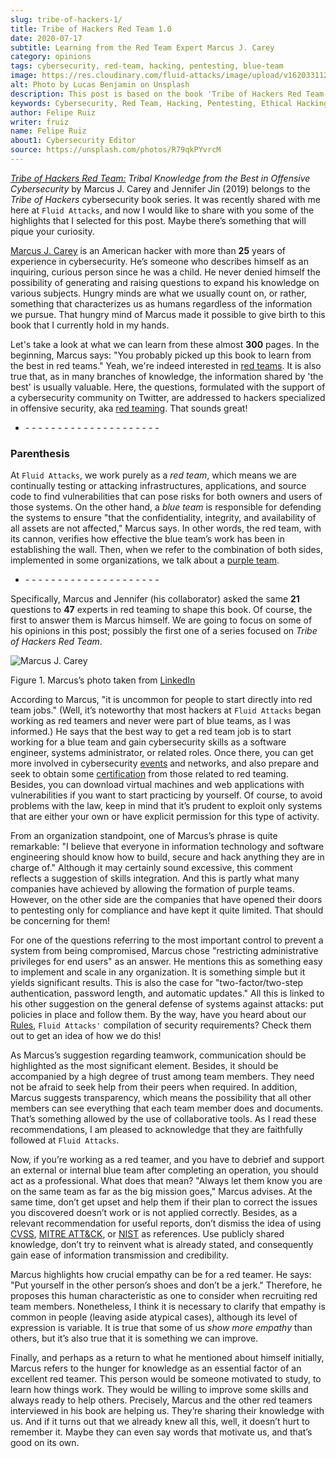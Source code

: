 ```yaml
---
slug: tribe-of-hackers-1/
title: Tribe of Hackers Red Team 1.0
date: 2020-07-17
subtitle: Learning from the Red Team Expert Marcus J. Carey
category: opinions
tags: cybersecurity, red-team, hacking, pentesting, blue-team
image: https://res.cloudinary.com/fluid-attacks/image/upload/v1620331129/blog/tribe-of-hackers-1/cover_yosoni.webp
alt: Photo by Lucas Benjamin on Unsplash
description: This post is based on the book 'Tribe of Hackers Red Team' by Carey and Jin. Here we share an introduction and some of the highlights of the first interview.
keywords: Cybersecurity, Red Team, Hacking, Pentesting, Ethical Hacking, Blue Team, Knowledge, Tribe
author: Felipe Ruiz
writer: fruiz
name: Felipe Ruiz
about1: Cybersecurity Editor
source: https://unsplash.com/photos/R79qkPYvrcM
---
```


[*Tribe of Hackers Red
Team:*](https://www.amazon.com/gp/product/B07VWHCQMR/ref=dbs_a_def_rwt_bibl_vppi_i2)
*Tribal Knowledge from the Best in Offensive Cybersecurity* by Marcus J.
Carey and Jennifer Jin (2019) belongs to the *Tribe of Hackers*
cybersecurity book series.
It was recently shared with me here at `Fluid Attacks`,
and now I would like to share with you some of the highlights
that I selected for this post. Maybe there’s something that will pique
your curiosity.

[Marcus J. Carey](https://www.linkedin.com/in/marcuscarey/) is an
American hacker with more than **25** years of experience in
cybersecurity. He’s someone who describes himself as an inquiring,
curious person since he was a child. He never denied himself the
possibility of generating and raising questions to expand his knowledge
on various subjects. Hungry minds are what we usually count on, or
rather, something that characterizes us as humans regardless of the
information we pursue. That hungry mind of Marcus made it possible to
give birth to this book that I currently hold in my hands.

Let's take a look at what we can learn
from these almost **300** pages.
In the beginning,
Marcus says:
"You probably picked up this book to learn
from the best in red teams."
Yeah, we're indeed interested in [red teams](../red-team-exercise/).
It is also true that,
as in many branches of knowledge,
the information shared by 'the best' is usually valuable.
Here,
the questions,
formulated with the support of a cybersecurity community on Twitter,
are addressed to hackers specialized in offensive security,
aka [red teaming](../../solutions/red-teaming/).
That sounds great\!

- \- - - - - - - - - - - - - - - - - - - - -

### Parenthesis

At `Fluid Attacks`, we work purely as a *red team*, which means we are
continually testing or attacking infrastructures, applications, and
source code to find vulnerabilities that can pose risks for both owners
and users of those systems. On the other hand, a *blue team* is
responsible for defending the systems to ensure "that the
confidentiality, integrity, and availability of all assets are not
affected," Marcus says. In other words, the red team, with its cannon,
verifies how effective the blue team’s work has been in establishing the
wall. Then, when we refer to the combination of both sides, implemented
in some organizations, we talk about a [purple team](../purple-team/).

- \- - - - - - - - - - - - - - - - - - - - -

Specifically, Marcus and Jennifer (his collaborator) asked the same
**21** questions to **47** experts in red teaming to shape this book. Of
course, the first to answer them is Marcus himself. We are going to
focus on some of his opinions in this post; possibly the first one of a
series focused on *Tribe of Hackers Red Team*.

<div class="imgblock">

![Marcus J. Carey](https://res.cloudinary.com/fluid-attacks/image/upload/v1620331128/blog/tribe-of-hackers-1/marcus_wvbmtg.webp)

<div class="title">

Figure 1. Marcus’s photo taken from
[LinkedIn](https://www.linkedin.com/pulse/im-unemployed-i-am-hiring-marcus-carey?articleId=6202227092038365184#comments-6202227092038365184&trk=public_profile_article_view)

</div>

</div>

According to Marcus, "it is uncommon for people to start directly into
red team jobs." (Well, it’s noteworthy that most hackers at `Fluid Attacks`
began working as red teamers and never were part of blue teams,
as I was informed.) He says that the best way to get a red team job is
to start working for a blue team and gain cybersecurity skills as a
software engineer, systems administrator, or related roles. Once there,
you can get more involved in cybersecurity
[events](../../about-us/events/) and networks, and also prepare and seek
to obtain some [certification](../../about-us/certifications/) from
those related to red teaming. Besides, you can download virtual machines
and web applications with vulnerabilities if you want to start
practicing by yourself. Of course, to avoid problems with the law, keep
in mind that it’s prudent to exploit only systems that are either your
own or have explicit permission for this type of activity.

From an organization standpoint, one of Marcus’s phrase is quite
remarkable: "I believe that everyone in information technology and
software engineering should know how to build, secure and hack anything
they are in charge of." Although it may certainly sound excessive, this
comment reflects a suggestion of skills integration. And this is partly
what many companies have achieved by allowing the formation of purple
teams. However, on the other side are the companies that have opened
their doors to pentesting only for compliance and have kept it quite
limited. That should be concerning for them\!

For one of the questions referring to the most important control to
prevent a system from being compromised, Marcus chose "restricting
administrative privileges for end users" as an answer. He mentions this
as something easy to implement and scale in any organization. It is
something simple but it yields significant results. This is also the
case for "two-factor/two-step authentication, password length, and
automatic updates." All this is linked to his other suggestion on the
general defense of systems against attacks: put policies in place and
follow them. By the way, have you heard about our
[Rules](https://docs.fluidattacks.com/development/stack/commitlint/syntax/commit#rules),
`Fluid Attacks'` compilation of security requirements? Check them out to
get an idea of how we do this\!

As Marcus’s suggestion regarding teamwork, communication should be
highlighted as the most significant element. Besides, it should be
accompanied by a high degree of trust among team members. They need not
be afraid to seek help from their peers when required. In addition,
Marcus suggests transparency, which means the possibility that all other
members can see everything that each team member does and documents.
That’s something allowed by the use of collaborative tools. As I read
these recommendations, I am pleased to acknowledge that they are
faithfully followed at `Fluid Attacks`.

Now, if you’re working as a red teamer, and you have to debrief and
support an external or internal blue team after completing an operation,
you should act as a professional. What does that mean? "Always let them
know you are on the same team as far as the big mission goes," Marcus
advises. At the same time, don’t get upset and help them if their plan
to correct the issues you discovered doesn’t work or is not applied
correctly. Besides, as a relevant recommendation for useful reports,
don’t dismiss the idea of using [CVSS](https://www.first.org/cvss/),
[MITRE ATT\&CK](https://attack.mitre.org/), or
[NIST](https://nvd.nist.gov/general) as references. Use publicly shared
knowledge, don’t try to reinvent what is already stated, and
consequently gain ease of information transmission and credibility.

Marcus highlights how crucial empathy can be for a red teamer. He says:
"Put yourself in the other person’s shoes and don’t be a jerk."
Therefore, he proposes this human characteristic as one to consider when
recruiting red team members. Nonetheless, I think it is necessary to
clarify that empathy is common in people (leaving aside atypical cases),
although its level of expression is variable. It is true that some of us
*show more empathy* than others, but it’s also true that it is something
we can improve.

Finally, and perhaps as a return to what he mentioned about himself
initially, Marcus refers to the hunger for knowledge as an essential
factor of an excellent red teamer. This person would be someone
motivated to study, to learn how things work. They would be willing to
improve some skills and always ready to help others. Precisely, Marcus
and the other red teamers interviewed in his book are helping us.
They’re sharing their knowledge with us. And if it turns out that we
already knew all this, well, it doesn’t hurt to remember it. Maybe they
can even say words that motivate us, and that’s good on its own.
